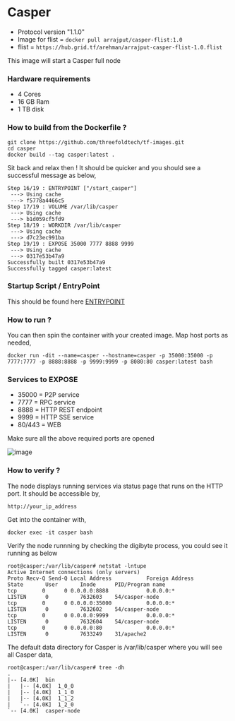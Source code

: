 # Casper

* Protocol version "1.1.0" 
* Image for flist = ```docker pull arrajput/casper-flist:1.0```
* flist = ```https://hub.grid.tf/arehman/arrajput-casper-flist-1.0.flist```

This image will start a Casper full node 

### Hardware requirements

  * 4 Cores
  * 16 GB Ram
  * 1 TB disk

### How to build from the Dockerfile ?

```
git clone https://github.com/threefoldtech/tf-images.git
cd casper
docker build --tag casper:latest .
```
Sit back and relax then ! It should be quicker and you should see a successful message as below,

```
Step 16/19 : ENTRYPOINT ["/start_casper"]
 ---> Using cache
 ---> f5778a4466c5
Step 17/19 : VOLUME /var/lib/casper
 ---> Using cache
 ---> b1d059cf5fd9
Step 18/19 : WORKDIR /var/lib/casper
 ---> Using cache
 ---> d7c23ec991ba
Step 19/19 : EXPOSE 35000 7777 8888 9999
 ---> Using cache
 ---> 0317e53b47a9
Successfully built 0317e53b47a9
Successfully tagged casper:latest

```

### Startup Script / EntryPoint

This should be found here [ENTRYPOINT](scripts/start_casper)

### How to run ?

You can then spin the container with your created image. Map host ports as needed,

```
docker run -dit --name=casper --hostname=casper -p 35000:35000 -p 7777:7777 -p 8888:8888 -p 9999:9999 -p 8080:80 casper:latest bash
```

### Services to EXPOSE
 
* 35000 = P2P service
* 7777 = RPC service
* 8888 = HTTP REST endpoint
* 9999 = HTTP SSE service
* 80/443 = WEB

Make sure all the above required ports are opened

![image](https://user-images.githubusercontent.com/25789764/123585265-f4432d00-d7f3-11eb-997c-5c3d333f224a.png)

 
### How to verify ?

The node displays running services via status page that runs on the HTTP port. It should be accessible by,

```http://your_ip_address```

Get into the container with,

```docker exec -it casper bash```

Verify the node runnning by checking the digibyte process, you could see it running as below

```
root@casper:/var/lib/casper# netstat -lntupe
Active Internet connections (only servers)
Proto Recv-Q Send-Q Local Address           Foreign Address         State       User       Inode      PID/Program name
tcp        0      0 0.0.0.0:8888            0.0.0.0:*               LISTEN      0          7632603    54/casper-node
tcp        0      0 0.0.0.0:35000           0.0.0.0:*               LISTEN      0          7632602    54/casper-node
tcp        0      0 0.0.0.0:9999            0.0.0.0:*               LISTEN      0          7632604    54/casper-node
tcp        0      0 0.0.0.0:80              0.0.0.0:*               LISTEN      0          7633249    31/apache2

```


The default data directory for Casper is /var/lib/casper where you will see all Casper data,

```
root@casper:/var/lib/casper# tree -dh
.
|-- [4.0K]  bin
|   |-- [4.0K]  1_0_0
|   |-- [4.0K]  1_1_0
|   |-- [4.0K]  1_1_2
|   `-- [4.0K]  1_2_0
`-- [4.0K]  casper-node

```


